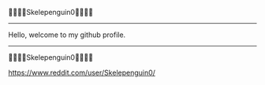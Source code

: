 🐧🐧🐧🐧Skelepenguin0🐧🐧🐧🐧
____________________________________
Hello, welcome to my github profile.
____________________________________
🐧🐧🐧🐧Skelepenguin0🐧🐧🐧🐧

https://www.reddit.com/user/Skelepenguin0/

<!---
Skelepenguin0/Skelepenguin0 is a ✨ special ✨ repository because its `README.md` (this file) appears on your GitHub profile.
You can click the Preview link to take a look at your changes.
--->
